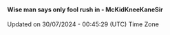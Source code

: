 #### Wise man says only fool rush in - McKidKneeKaneSir
Updated on 30/07/2024 - 00:45:29 (UTC) Time Zone
